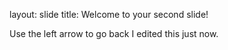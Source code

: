 layout: slide
title: Welcome to your second slide!

Use the left arrow to go back
I edited this just now.
